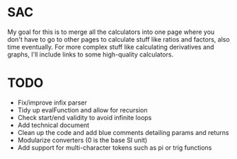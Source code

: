 # SAC
My goal for this is to merge all the calculators into one page where you don't have to go to other pages to calculate stuff like ratios and factors, also time eventually. For more complex stuff like calculating derivatives and graphs, I'll include links to some high-quality calculators.

# TODO
- Fix/improve infix parser
- Tidy up evalFunction and allow for recursion
- Check start/end validity to avoid infinite loops
- Add technical document
- Clean up the code and add blue comments detailing params and returns
- Modularize converters (0 is the base SI unit)
- Add support for multi-character tokens such as pi or trig functions
